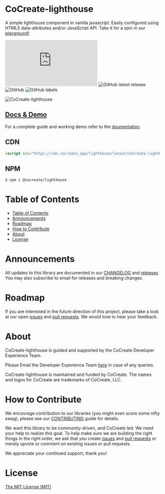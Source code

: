 # CoCreate-lighthouse

A simple lighthouse component in vanilla javascript. Easily configured using HTML5 data-attributes and/or JavaScript API. Take it for a spin in our [playground!](https://cocreate.app/docs/lighthouse)

![GitHub file size in bytes](https://img.shields.io/github/size/CoCreate-app/CoCreate-lighthouse/dist/CoCreate-lighthouse.min.js?label=minified%20size&style=for-the-badge)
![GitHub latest release](https://img.shields.io/github/v/release/CoCreate-app/CoCreate-lighthouse?style=for-the-badge)
![GitHub](https://img.shields.io/github/license/CoCreate-app/CoCreate-lighthouse?style=for-the-badge)
![GitHub labels](https://img.shields.io/github/labels/CoCreate-app/CoCreate-lighthouse/help%20wanted?style=for-the-badge)

![CoCreate-lighthouse](https://cdn.cocreate.app/docs/CoCreate-lighthouse.gif)

## [Docs & Demo](https://cocreate.app/docs/lighthouse)

For a complete guide and working demo refer to the [doumentation](https://cocreate.app/docs/lighthouse)

## CDN

```html
<script src="https://cdn.cocreate.app/lighthouse/latest/CoCreate-lighthouse.min.js"></script>
```

## NPM

```shell
$ npm i @cocreate/lighthouse
```

# Table of Contents

- [Table of Contents](#table-of-contents)
- [Announcements](#announcements)
- [Roadmap](#roadmap)
- [How to Contribute](#how-to-contribute)
- [About](#about)
- [License](#license)

<a name="announcements"></a>

# Announcements

All updates to this library are documented in our [CHANGELOG](https://github.com/CoCreate-app/CoCreate-lighthouse/blob/master/CHANGELOG.md) and [releases](https://github.com/CoCreate-app/CoCreate-lighthouse/releases). You may also subscribe to email for releases and breaking changes.

<a name="roadmap"></a>

# Roadmap

If you are interested in the future direction of this project, please take a look at our open [issues](https://github.com/CoCreate-app/CoCreate-lighthouse/issues) and [pull requests](https://github.com/CoCreate-app/CoCreate-lighthouse/pulls). We would love to hear your feedback.

<a name="about"></a>

# About

CoCreate-lighthouse is guided and supported by the CoCreate Developer Experience Team.

Please Email the Developer Experience Team [here](mailto:develop@cocreate.app) in case of any queries.

CoCreate-lighthouse is maintained and funded by CoCreate. The names and logos for CoCreate are trademarks of CoCreate, LLC.

<a name="contribute"></a>

# How to Contribute

We encourage contribution to our libraries (you might even score some nifty swag), please see our [CONTRIBUTING](https://github.com/CoCreate-app/CoCreate-lighthouse/blob/master/CONTRIBUTING.md) guide for details.

We want this library to be community-driven, and CoCreate led. We need your help to realize this goal. To help make sure we are building the right things in the right order, we ask that you create [issues](https://github.com/CoCreate-app/CoCreate-lighthouse/issues) and [pull requests](https://github.com/CoCreate-app/CoCreate-lighthouse/pulls) or merely upvote or comment on existing issues or pull requests.

We appreciate your continued support, thank you!

# License

[The MIT License (MIT)](https://github.com/CoCreate-app/CoCreate-lighthouse/blob/master/LICENSE)
